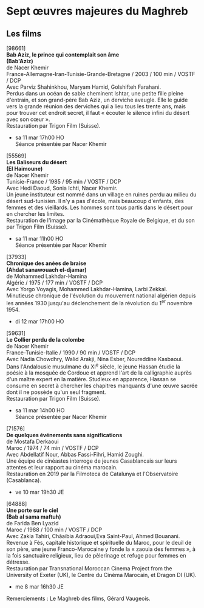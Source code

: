 # Sept œuvres majeures du Maghreb

## Les films

[98661]  
**Bab Aziz, le prince qui contemplait son âme**  
**(Bab'Aziz)**  
de Nacer Khemir  
France-Allemagne-Iran-Tunisie-Grande-Bretagne / 2003 / 100 min / VOSTF / DCP  
Avec Parviz Shahinkhou, Maryam Hamid, Golshifteh Farahani.  
Perdus dans un océan de sable cheminent Ishtar, une petite fille pleine d'entrain, et son grand-père Bab Aziz, un derviche aveugle. Elle le guide vers la grande réunion des derviches qui a lieu tous les trente ans, mais pour trouver cet endroit secret, il faut « écouter le silence infini du désert avec son cœur ».  
Restauration par Trigon Film (Suisse).

- sa 11 mar 17h00 HO  
Séance présentée par Nacer Khemir

[55569]  
**Les Baliseurs du désert**  
**(El Haimoune)**  
de Nacer Khemir  
Tunisie-France / 1985 / 95 min / VOSTF / DCP  
Avec Hedi Daoud, Sonia Ichti, Nacer Khemir.  
Un jeune instituteur est nommé dans un village en ruines perdu au milieu du désert sud-tunisien. Il n'y a pas d'école, mais beaucoup d'enfants, des femmes et des vieillards. Les hommes sont tous partis dans le désert pour en chercher les limites.  
Restauration de l'image par la Cinémathèque Royale de Belgique, et du son par Trigon Film (Suisse).

- sa 11 mar 11h00 HO  
Séance présentée par Nacer Khemir

[37933]  
**Chronique des anées de braise**  
**(Ahdat sanawouach el-djamar)**  
de Mohammed Lakhdar-Hamina  
Algérie / 1975 / 177 min / VOSTF / DCP  
Avec Yorgo Voyagis, Mohammed Lakhdar-Hamina, Larbi Zekkal.  
Minutieuse chronique de l'évolution du mouvement national algérien depuis les années 1930 jusqu'au déclenchement de la révolution du 1<sup>er</sup> novembre 1954.

- di 12 mar 17h00 HO

[59631]  
**Le Collier perdu de la colombe**  
de Nacer Khemir  
France-Tunisie-Italie / 1990 / 90 min / VOSTF / DCP  
Avec Nadia Chowdhry, Walid Arakji, Nina Esber, Noureddine Kasbaoui.  
Dans l'Andalousie musulmane du XI<sup>e</sup> siècle, le jeune Hassan étudie la poésie à la mosquée de Cordoue et apprend l'art de la calligraphie auprès d'un maître expert en la matière. Studieux en apparence, Hassan se consume en secret à chercher les chapitres manquants d'une œuvre sacrée dont il ne possède qu'un seul fragment.  
Restauration par Trigon Film (Suisse).

- sa 11 mar 14h00 HO  
Séance présentée par Nacer Khemir

[71576]  
**De quelques événements sans significations**  
de Mostafa Derkaoui  
Maroc / 1974 / 74 min / VOSTF / DCP  
Avec Abdellatif Nour, Abbas Fassi-Fihri, Hamid Zoughi.  
Une équipe de cinéastes interroge de jeunes Casablancais sur leurs attentes et leur rapport au cinéma marocain.  
Restauration en 2019 par la Filmoteca de Catalunya et l'Observatoire (Casablanca).

- ve 10 mar 19h30 JE

[64888]  
**Une porte sur le ciel**  
**(Bab al sama maftuh)**  
de Farida Ben Lyazid  
Maroc / 1988 / 100 min / VOSTF / DCP  
Avec Zakia Tahiri, Châaibia Adraoui,Eva Saint-Paul, Ahmed Bouanani.  
Revenue à Fès, capitale historique et spirituelle du Maroc, pour le deuil de son père, une jeune Franco-Marocaine y fonde la « zaouia des femmes », à la fois sanctuaire religieux, lieu de pèlerinage et refuge pour femmes en détresse.  
Restauration par Transnational Moroccan Cinema Project from the University of Exeter (UK), le Centre du Cinéma Marocain, et Dragon DI (UK).

- me 8 mar 16h30 JE

Remerciements : Le Maghreb des films, Gérard Vaugeois.